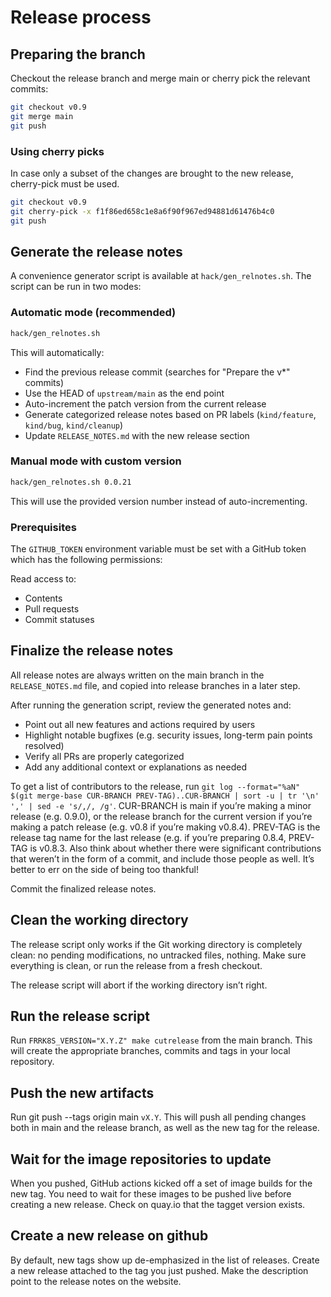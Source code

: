 # Release process

## Preparing the branch

Checkout the release branch and merge main or cherry pick the relevant commits:

```bash
git checkout v0.9
git merge main
git push
```

### Using cherry picks

In case only a subset of the changes are brought to the new release, cherry-pick
must be used.

```bash
git checkout v0.9
git cherry-pick -x f1f86ed658c1e8a6f90f967ed94881d61476b4c0
git push
```

## Generate the release notes

A convenience generator script is available at `hack/gen_relnotes.sh`. The script can be run in two modes:

### Automatic mode (recommended)

```bash
hack/gen_relnotes.sh
```

This will automatically:
- Find the previous release commit (searches for "Prepare the v*" commits)
- Use the HEAD of `upstream/main` as the end point
- Auto-increment the patch version from the current release
- Generate categorized release notes based on PR labels (`kind/feature`, `kind/bug`, `kind/cleanup`)
- Update `RELEASE_NOTES.md` with the new release section

### Manual mode with custom version

```bash
hack/gen_relnotes.sh 0.0.21
```

This will use the provided version number instead of auto-incrementing.

### Prerequisites

The `GITHUB_TOKEN` environment variable must be set with a GitHub token which has the following permissions:

Read access to:

- Contents
- Pull requests
- Commit statuses

## Finalize the release notes

All release notes are always written on the main branch in the `RELEASE_NOTES.md` file, and copied into release branches in a later step.

After running the generation script, review the generated notes and:
- Point out all new features and actions required by users
- Highlight notable bugfixes (e.g. security issues, long-term pain points resolved)
- Verify all PRs are properly categorized
- Add any additional context or explanations as needed

To get a list of contributors to the release, run `git log --format="%aN" $(git merge-base CUR-BRANCH PREV-TAG)..CUR-BRANCH | sort -u | tr '\n' ',' | sed -e 's/,/, /g'`. CUR-BRANCH is main if you’re making a minor release (e.g. 0.9.0), or the release branch for the current version if you’re making a patch release (e.g. v0.8 if you’re making v0.8.4). PREV-TAG is the release tag name for the last release (e.g. if you’re preparing 0.8.4, PREV-TAG is v0.8.3. Also think about whether there were significant contributions that weren’t in the form of a commit, and include those people as well. It’s better to err on the side of being too thankful!

Commit the finalized release notes.

## Clean the working directory

The release script only works if the Git working directory is completely clean: no pending modifications, no untracked files, nothing. Make sure everything is clean, or run the release from a fresh checkout.

The release script will abort if the working directory isn’t right.

## Run the release script
Run `FRRK8S_VERSION="X.Y.Z" make cutrelease` from the main branch. This will create the appropriate branches, commits and tags in your local repository.

## Push the new artifacts
Run git push --tags origin main `vX.Y`. This will push all pending changes both in main and the release branch, as well as the new tag for the release.

## Wait for the image repositories to update
When you pushed, GitHub actions kicked off a set of image builds for the new tag. You need to wait for these images to be pushed live before creating a new release. Check on quay.io that the tagget version exists.

## Create a new release on github
By default, new tags show up de-emphasized in the list of releases. Create a new release attached to the tag you just pushed. Make the description point to the release notes on the website.
